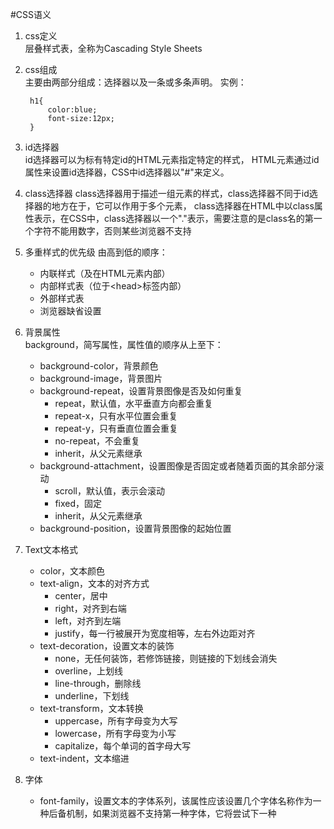 #CSS语义
1. css定义  
	层叠样式表，全称为Cascading Style Sheets

2. css组成  
	主要由两部分组成：选择器以及一条或多条声明。
	实例：  
	
		h1{
			color:blue;
			font-size:12px;
		}

3. id选择器  
	id选择器可以为标有特定id的HTML元素指定特定的样式，
	HTML元素通过id属性来设置id选择器，CSS中id选择器以"#"来定义。
	
4. class选择器
	class选择器用于描述一组元素的样式，class选择器不同于id选择器的地方在于，它可以作用于多个元素，
	class选择器在HTML中以class属性表示，在CSS中，class选择器以一个"."表示，需要注意的是class名的第一个字符不能用数字，否则某些浏览器不支持
	
5. 多重样式的优先级
	由高到低的顺序：  
	* 内联样式（及在HTML元素内部）
	* 内部样式表（位于\<head\>标签内部）
	* 外部样式表
	* 浏览器缺省设置

6. 背景属性  
	background，简写属性，属性值的顺序从上至下：
	* background-color，背景颜色
	* background-image，背景图片
	* background-repeat，设置背景图像是否及如何重复
		* repeat，默认值，水平垂直方向都会重复
		* repeat-x，只有水平位置会重复
		* repeat-y，只有垂直位置会重复
		* no-repeat，不会重复
		* inherit，从父元素继承 
	* background-attachment，设置图像是否固定或者随着页面的其余部分滚动  
		* scroll，默认值，表示会滚动
		* fixed，固定
		* inherit，从父元素继承
	* background-position，设置背景图像的起始位置

7. Text文本格式
	* color，文本颜色
	* text-align，文本的对齐方式
		* center，居中
		* right，对齐到右端
		* left，对齐到左端
		* justify，每一行被展开为宽度相等，左右外边距对齐
	* text-decoration，设置文本的装饰
		* none，无任何装饰，若修饰链接，则链接的下划线会消失
		* overline，上划线
		* line-through，删除线
		* underline，下划线
	* text-transform，文本转换
		* uppercase，所有字母变为大写
		* lowercase，所有字母变为小写
		* capitalize，每个单词的首字母大写
	* text-indent，文本缩进
8. 字体
	* font-family，设置文本的字体系列，该属性应该设置几个字体名称作为一种后备机制，如果浏览器不支持第一种字体，它将尝试下一种  